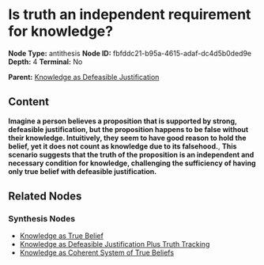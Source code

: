 # Is truth an independent requirement for knowledge?

**Node Type:** antithesis
**Node ID:** fbfddc21-b95a-4615-adaf-dc4d5b0ded9e
**Depth:** 4
**Terminal:** No

**Parent:** [Knowledge as Defeasible Justification](knowledge-as-defeasible-justification-synthesis-4cac7573-2f77-4e18-b06b-af778dbf4853.md)

## Content

**Imagine a person believes a proposition that is supported by strong, defeasible justification, but the proposition happens to be false without their knowledge. Intuitively, they seem to have good reason to hold the belief, yet it does not count as knowledge due to its falsehood.**, **This scenario suggests that the truth of the proposition is an independent and necessary condition for knowledge, challenging the sufficiency of having only true belief with defeasible justification.**

## Related Nodes

### Synthesis Nodes

- [Knowledge as True Belief](knowledge-as-true-belief-synthesis-ef5b34a6-d965-477b-a193-dcb306440c80.md)
- [Knowledge as Defeasible Justification Plus Truth Tracking](knowledge-as-defeasible-justification-plus-truth-tracking-synthesis-ba04746a-9704-4435-a267-0dd61fba5906.md)
- [Knowledge as Coherent System of True Beliefs](knowledge-as-coherent-system-of-true-beliefs-synthesis-225e4aaa-1f41-4769-a43f-cd4b28fcd980.md)
